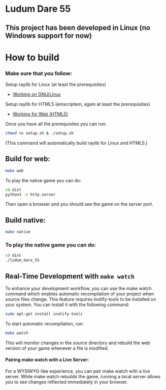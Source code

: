 # Ludum Dare 55

## This project has been developed in Linux (no Windows support for now)

# How to build

### Make sure that you follow:

Setup raylib for Linux (at least the prerequisites)
- [Working on GNU/Linux](https://github.com/raysan5/raylib/wiki/Working-on-GNU-Linux)

Setup raylib for HTML5 (emscriptem, again at least the prerequisites)
- [Working for Web (HTML5)](https://github.com/raysan5/raylib/wiki/Working-for-Web-(HTML5))

Once you have all the prerequisites you can run:

```sh
chmod +x setup.sh & ./setup.sh
```

(This command will automatically build raylib for Linux and HTML5.)

## Build for web:

```sh
make web
```

To play the native game you can do:
```sh
cd dist
python3 -m http.server
```
Then open a browser and you should see the game on the server port.

## Build native:
```sh
make native
```

### To play the native game you can do:
```sh
cd dist
./ludum_dare_55
```

## Real-Time Development with `make watch`

To enhance your development workflow, you can use the make watch command which enables automatic recompilation of your project when source files change. This feature requires inotify-tools to be installed on your system. You can install it with the following command:

```sh
sudo apt-get install inotify-tools
```

To start automatic recompilation, run: 

```sh
make watch
```

This will monitor changes in the source directory and rebuild the web version of your game whenever a file is modified.

#### Pairing make watch with a Live Server:
For a WYSIWYG-like experience, you can pair make watch with a live server. While make watch rebuilds the game, running a local server allows you to see changes reflected immediately in your browser.